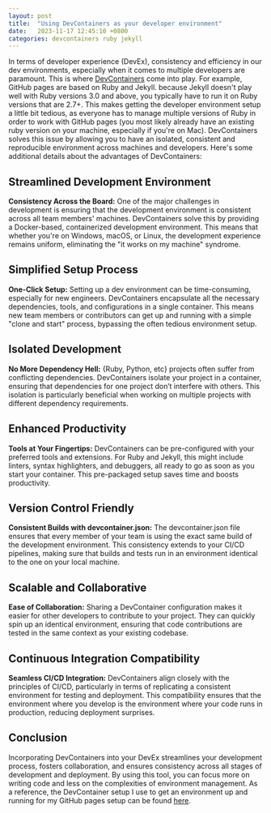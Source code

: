 ```yaml
---
layout: post
title:  "Using DevContainers as your developer environment"
date:   2023-11-17 12:45:10 +0800
categories: devcontainers ruby jekyll
---
```


In terms of developer experience (DevEx), consistency and efficiency in our dev environments, especially when it comes to multiple developers are paramount. This is where [DevContainers](https://containers.dev/) come into play. For example, GitHub pages are based on Ruby and Jekyll. because Jekyll doesn't play well with Ruby versions 3.0 and above, you typically have to run it on Ruby versions that are 2.7+. This makes getting the developer environment setup a little bit tedious, as everyone has to manage multiple versions of Ruby in order to work with GitHub pages (you most likely already have an existing ruby version on your machine, especially if you're on Mac). DevContainers solves this issue by allowing you to have an isolated, consistent and reproducible environment across machines and developers. Here's some additional details about the advantages of DevContainers:

## Streamlined Development Environment

**Consistency Across the Board:** One of the major challenges in development is ensuring that the development environment is consistent across all team members' machines. DevContainers solve this by providing a Docker-based, containerized development environment. This means that whether you're on Windows, macOS, or Linux, the development experience remains uniform, eliminating the "it works on my machine" syndrome.

## Simplified Setup Process

**One-Click Setup:** Setting up a dev environment can be time-consuming, especially for new engineers. DevContainers encapsulate all the necessary dependencies, tools, and configurations in a single container. This means new team members or contributors can get up and running with a simple "clone and start" process, bypassing the often tedious environment setup.

## Isolated Development

**No More Dependency Hell:** {Ruby, Python, etc} projects often suffer from conflicting dependencies. DevContainers isolate your project in a container, ensuring that dependencies for one project don’t interfere with others. This isolation is particularly beneficial when working on multiple projects with different dependency requirements.

## Enhanced Productivity

**Tools at Your Fingertips:** DevContainers can be pre-configured with your preferred tools and extensions. For Ruby and Jekyll, this might include linters, syntax highlighters, and debuggers, all ready to go as soon as you start your container. This pre-packaged setup saves time and boosts productivity.

## Version Control Friendly

**Consistent Builds with devcontainer.json:** The devcontainer.json file ensures that every member of your team is using the exact same build of the development environment. This consistency extends to your CI/CD pipelines, making sure that builds and tests run in an environment identical to the one on your local machine.

## Scalable and Collaborative

**Ease of Collaboration:** Sharing a DevContainer configuration makes it easier for other developers to contribute to your project. They can quickly spin up an identical environment, ensuring that code contributions are tested in the same context as your existing codebase.

## Continuous Integration Compatibility

**Seamless CI/CD Integration:** DevContainers align closely with the principles of CI/CD, particularly in terms of replicating a consistent environment for testing and deployment. This compatibility ensures that the environment where you develop is the environment where your code runs in production, reducing deployment surprises.

## Conclusion

Incorporating DevContainers into your DevEx streamlines your development process, fosters collaboration, and ensures consistency across all stages of development and deployment. By using this tool, you can focus more on writing code and less on the complexities of environment management. As a reference, the DevContainer setup I use to get an environment up and running for my GitHub pages setup can be found [here](https://github.com/tzehon/tzehon.github.io).
